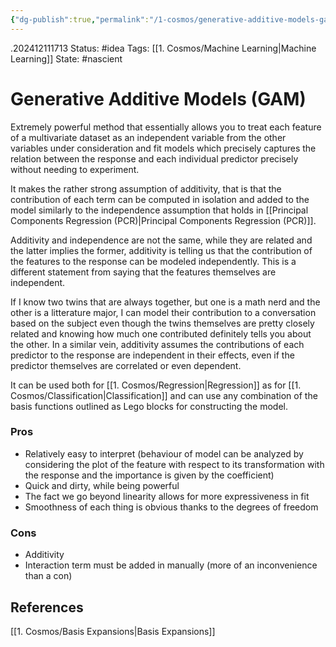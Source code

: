 ```yaml
---
{"dg-publish":true,"permalink":"/1-cosmos/generative-additive-models-gam/","created":"2024-12-11T17:13:53.698-05:00","updated":"2024-12-11T17:27:51.626-05:00"}
---
```


.202412111713
Status: #idea
Tags: [[1. Cosmos/Machine Learning\|Machine Learning]]
State: #nascient
# Generative Additive Models (GAM)

Extremely powerful method that essentially allows you to treat each feature of a multivariate dataset as an independent variable from the other variables under consideration and fit models which precisely captures the relation between the response and each individual predictor precisely without needing to experiment.

It makes the rather strong assumption of additivity, that is that the contribution of each term can be computed in isolation and added to the model similarly to the independence assumption that holds in [[Principal Components Regression (PCR)\|Principal Components Regression (PCR)]].

Additivity and independence are not the same, while they are related and the latter implies the former, additivity is telling us that the contribution of the features to the response can be modeled independently. This is a different statement from saying that the features themselves are independent.

If I know two twins that are always together, but one is a math nerd and the other is a litterature major, I can model their contribution to a conversation based on the subject even though the twins themselves are pretty closely related and knowing how much one contributed definitely tells you about the other. In a similar vein, additivity assumes the contributions of each predictor to the response are independent in their effects, even if the predictor themselves are correlated or even dependent.

It can be used both for [[1. Cosmos/Regression\|Regression]] as for [[1. Cosmos/Classification\|Classification]] and can use any combination of the basis functions outlined as Lego blocks for constructing the model.


### Pros
- Relatively easy to interpret (behaviour of model can be analyzed by considering the plot of the feature with respect to its transformation with the response and the importance is given by the coefficient)
- Quick and dirty, while being powerful
- The fact we go beyond linearity allows for more expressiveness in fit
- Smoothness of each thing is obvious thanks to the degrees of freedom
### Cons
- Additivity
- Interaction term must be added in manually (more of an inconvenience than a con)

## References
[[1. Cosmos/Basis Expansions\|Basis Expansions]]